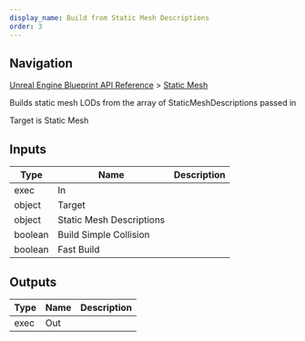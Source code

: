 ```yaml
---
display_name: Build from Static Mesh Descriptions
order: 3
---
```

## Navigation

[Unreal Engine Blueprint API Reference](https://dev.epicgames.com/documentation/en-us/unreal-engine/BlueprintAPI) > [Static Mesh](https://dev.epicgames.com/documentation/en-us/unreal-engine/BlueprintAPI/StaticMesh)

Builds static mesh LODs from the array of StaticMeshDescriptions passed in

Target is Static Mesh

## Inputs

| Type | Name | Description |
| --- | --- | --- |
| exec | In |  |
| object | Target |  |
| object | Static Mesh Descriptions |  |
| boolean | Build Simple Collision |  |
| boolean | Fast Build |  |

## Outputs

| Type | Name | Description |
| --- | --- | --- |
| exec | Out |  |
